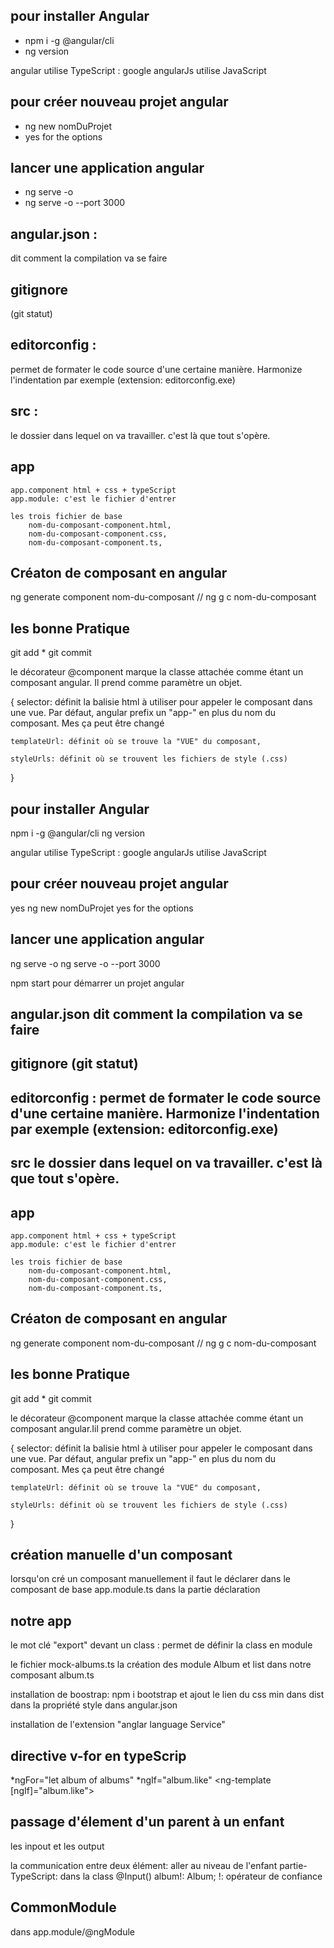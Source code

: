 
## pour installer Angular

 - npm i -g @angular/cli 
 - ng version

 angular utilise TypeScript : google
 angularJs utilise JavaScript

## pour créer nouveau projet angular
- ng new nomDuProjet
- yes for the options


## lancer une application angular
- ng serve -o
- ng serve -o --port 3000

## angular.json  :
dit comment la compilation va se  faire
## gitignore  
(git statut) 
## editorconfig  : 
permet de formater le code source d'une certaine manière. Harmonize l'indentation par exemple (extension: editorconfig.exe) 
## src :
le dossier dans lequel on va travailler. c'est là que tout s'opère.

## app
    app.component html + css + typeScript
    app.module: c'est le fichier d'entrer

    les trois fichier de base
        nom-du-composant-component.html,
        nom-du-composant-component.css,
        nom-du-composant-component.ts,


## Créaton de composant en angular
ng generate component nom-du-composant // ng g c nom-du-composant


## les bonne Pratique
git add *
git commit


le décorateur @component marque la classe attachée comme étant un composant angular.
Il prend comme paramètre un objet.

{
    selector: définit la balisie html à utiliser pour appeler le composant dans une vue. Par défaut, angular prefix un 
        "app-" en plus du nom du composant.
        Mes ça peut être changé

    templateUrl: définit où se trouve la "VUE" du composant,

    styleUrls: définit où se trouvent les fichiers de style (.css)
}




## pour installer Angular

 npm i -g @angular/cli 
 ng version

 angular utilise TypeScript : google
 angularJs utilise JavaScript

## pour créer nouveau projet angular
yes ng new nomDuProjet
 yes for the options


## lancer une application angular
ng serve -o
ng serve -o --port 3000

npm start pour démarrer un projet angular

## angular.json  dit comment la compilation va se  faire
## gitignore  (git statut) 
## editorconfig  : permet de formater le code source d'une certaine manière. Harmonize l'indentation par exemple (extension: editorconfig.exe) 
## src le dossier dans lequel on va travailler. c'est là que tout s'opère.

## app
    app.component html + css + typeScript
    app.module: c'est le fichier d'entrer

    les trois fichier de base
        nom-du-composant-component.html,
        nom-du-composant-component.css,
        nom-du-composant-component.ts,


## Créaton de composant en angular
ng generate component nom-du-composant // ng g c nom-du-composant


## les bonne Pratique
git add *
git commit


le décorateur @component marque la classe attachée comme étant un composant angular.Iil prend comme paramètre un objet.

{
    selector: définit la balisie html à utiliser pour appeler le composant dans une   vue. Par défaut, angular prefix un "app-" en plus du nom du composant.
    Mes ça peut être changé

    templateUrl: définit où se trouve la "VUE" du composant,

    styleUrls: définit où se trouvent les fichiers de style (.css)
}

## création manuelle d'un composant

lorsqu'on cré un composant manuellement il faut le déclarer dans le composant de base app.module.ts dans la partie déclaration

## notre app

le mot clé "export" devant un class : permet de définir la class en module

le fichier mock-albums.ts
la création des module Album et list dans notre composant album.ts

installation de boostrap: npm i bootstrap et ajout le lien du css min dans dist dans la propriété style dans angular.json

installation de l'extension "anglar language Service"


## directive v-for en typeScrip
  *ngFor="let album of albums"
  *ngIf="album.like"
  <ng-template [ngIf]="album.like"></ng-template>


## passage d'élement d'un parent à un enfant

les inpout et les output 

la communication entre deux élément:
  aller au niveau de l'enfant
    partie-TypeScript: 
      dans la class @Input() album!: Album; 
      !: opérateur de confiance


## CommonModule
  dans app.module/@ngModule
